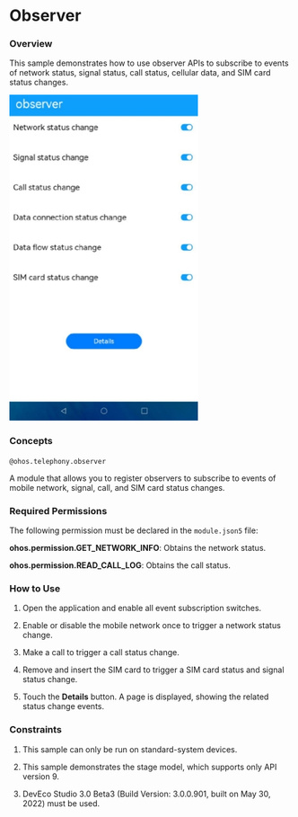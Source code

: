 # Observer

### Overview

This sample demonstrates how to use observer APIs to subscribe to events of network status, signal status, call status, cellular data, and SIM card status changes.

![](./screenshots/device/observer-en.png)


### Concepts

`@ohos.telephony.observer`

  A module that allows you to register observers to subscribe to events of mobile network, signal, call, and SIM card status changes.

### Required Permissions

The following permission must be declared in the `module.json5` file:

**ohos.permission.GET_NETWORK_INFO**: Obtains the network status.

**ohos.permission.READ_CALL_LOG**: Obtains the call status.

### How to Use

1. Open the application and enable all event subscription switches.

2. Enable or disable the mobile network once to trigger a network status change.

3. Make a call to trigger a call status change.

4. Remove and insert the SIM card to trigger a SIM card status and signal status change.

5. Touch the **Details** button. A page is displayed, showing the related status change events.

### Constraints

1. This sample can only be run on standard-system devices.

2. This sample demonstrates the stage model, which supports only API version 9.

3. DevEco Studio 3.0 Beta3 (Build Version: 3.0.0.901, built on May 30, 2022) must be used.
